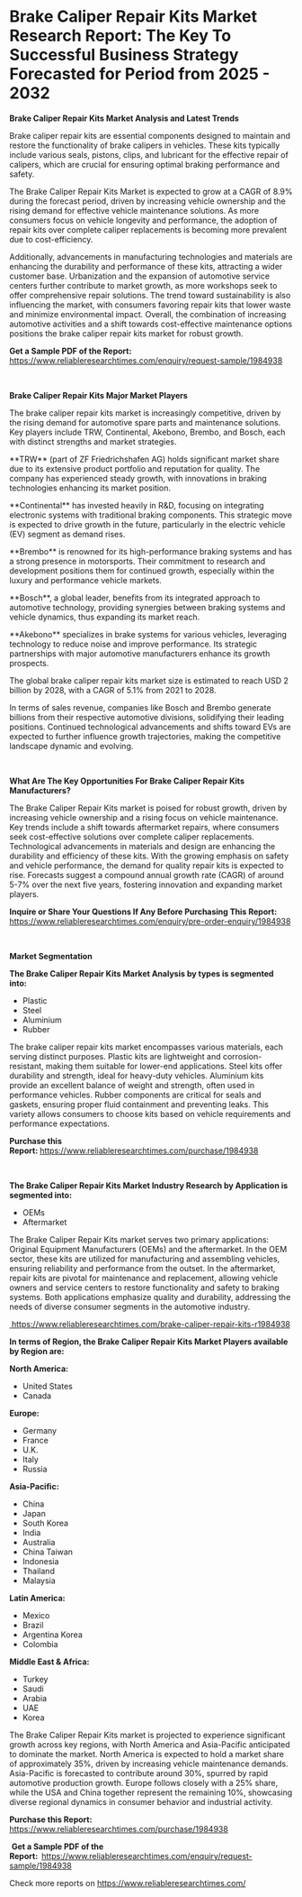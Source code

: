 <p><h1>Brake Caliper Repair Kits Market Research Report: The Key To Successful Business Strategy Forecasted for Period from 2025 - 2032</h1></p><p><strong>Brake Caliper Repair Kits Market Analysis and Latest Trends</strong></p>
<p><p>Brake caliper repair kits are essential components designed to maintain and restore the functionality of brake calipers in vehicles. These kits typically include various seals, pistons, clips, and lubricant for the effective repair of calipers, which are crucial for ensuring optimal braking performance and safety.</p><p>The Brake Caliper Repair Kits Market is expected to grow at a CAGR of 8.9% during the forecast period, driven by increasing vehicle ownership and the rising demand for effective vehicle maintenance solutions. As more consumers focus on vehicle longevity and performance, the adoption of repair kits over complete caliper replacements is becoming more prevalent due to cost-efficiency. </p><p>Additionally, advancements in manufacturing technologies and materials are enhancing the durability and performance of these kits, attracting a wider customer base. Urbanization and the expansion of automotive service centers further contribute to market growth, as more workshops seek to offer comprehensive repair solutions. The trend toward sustainability is also influencing the market, with consumers favoring repair kits that lower waste and minimize environmental impact. Overall, the combination of increasing automotive activities and a shift towards cost-effective maintenance options positions the brake caliper repair kits market for robust growth.</p></p>
<p><strong>Get a Sample PDF of the Report:&nbsp;</strong> <a href="https://www.reliableresearchtimes.com/enquiry/request-sample/1984938?utm_campaign=3548&utm_medium=2&utm_source=Github&utm_content=ia&utm_term=10042025&utm_id=brake-caliper-repair-kits">https://www.reliableresearchtimes.com/enquiry/request-sample/1984938</a></p>
<p>&nbsp;</p>
<p><strong>Brake Caliper Repair Kits Major Market Players</strong></p>
<p><p>The brake caliper repair kits market is increasingly competitive, driven by the rising demand for automotive spare parts and maintenance solutions. Key players include TRW, Continental, Akebono, Brembo, and Bosch, each with distinct strengths and market strategies.</p><p>**TRW** (part of ZF Friedrichshafen AG) holds significant market share due to its extensive product portfolio and reputation for quality. The company has experienced steady growth, with innovations in braking technologies enhancing its market position. </p><p>**Continental** has invested heavily in R&D, focusing on integrating electronic systems with traditional braking components. This strategic move is expected to drive growth in the future, particularly in the electric vehicle (EV) segment as demand rises.</p><p>**Brembo** is renowned for its high-performance braking systems and has a strong presence in motorsports. Their commitment to research and development positions them for continued growth, especially within the luxury and performance vehicle markets. </p><p>**Bosch**, a global leader, benefits from its integrated approach to automotive technology, providing synergies between braking systems and vehicle dynamics, thus expanding its market reach.</p><p>**Akebono** specializes in brake systems for various vehicles, leveraging technology to reduce noise and improve performance. Its strategic partnerships with major automotive manufacturers enhance its growth prospects.</p><p>The global brake caliper repair kits market size is estimated to reach USD 2 billion by 2028, with a CAGR of 5.1% from 2021 to 2028. </p><p>In terms of sales revenue, companies like Bosch and Brembo generate billions from their respective automotive divisions, solidifying their leading positions. Continued technological advancements and shifts toward EVs are expected to further influence growth trajectories, making the competitive landscape dynamic and evolving.</p></p>
<p>&nbsp;</p>
<p><strong>What Are The Key Opportunities For Brake Caliper Repair Kits Manufacturers?</strong></p>
<p><p>The Brake Caliper Repair Kits market is poised for robust growth, driven by increasing vehicle ownership and a rising focus on vehicle maintenance. Key trends include a shift towards aftermarket repairs, where consumers seek cost-effective solutions over complete caliper replacements. Technological advancements in materials and design are enhancing the durability and efficiency of these kits. With the growing emphasis on safety and vehicle performance, the demand for quality repair kits is expected to rise. Forecasts suggest a compound annual growth rate (CAGR) of around 5-7% over the next five years, fostering innovation and expanding market players.</p></p>
<p><strong>Inquire or Share Your Questions If Any Before Purchasing This Report:</strong> <a href="https://www.reliableresearchtimes.com/enquiry/pre-order-enquiry/1984938?utm_campaign=3548&utm_medium=2&utm_source=Github&utm_content=ia&utm_term=10042025&utm_id=brake-caliper-repair-kits">https://www.reliableresearchtimes.com/enquiry/pre-order-enquiry/1984938</a></p>
<p>&nbsp;</p>
<p><strong>Market Segmentation</strong></p>
<p><strong>The Brake Caliper Repair Kits Market Analysis by types is segmented into:</strong></p>
<p><ul><li>Plastic</li><li>Steel</li><li>Aluminium</li><li>Rubber</li></ul></p>
<p><p>The brake caliper repair kits market encompasses various materials, each serving distinct purposes. Plastic kits are lightweight and corrosion-resistant, making them suitable for lower-end applications. Steel kits offer durability and strength, ideal for heavy-duty vehicles. Aluminium kits provide an excellent balance of weight and strength, often used in performance vehicles. Rubber components are critical for seals and gaskets, ensuring proper fluid containment and preventing leaks. This variety allows consumers to choose kits based on vehicle requirements and performance expectations.</p></p>
<p><strong>Purchase this Report:&nbsp;</strong><a href="https://www.reliableresearchtimes.com/purchase/1984938?utm_campaign=3548&utm_medium=2&utm_source=Github&utm_content=ia&utm_term=10042025&utm_id=brake-caliper-repair-kits">https://www.reliableresearchtimes.com/purchase/1984938</a></p>
<p>&nbsp;</p>
<p><strong>The Brake Caliper Repair Kits Market Industry Research by Application is segmented into:</strong></p>
<p><ul><li>OEMs</li><li>Aftermarket</li></ul></p>
<p><p>The Brake Caliper Repair Kits market serves two primary applications: Original Equipment Manufacturers (OEMs) and the aftermarket. In the OEM sector, these kits are utilized for manufacturing and assembling vehicles, ensuring reliability and performance from the outset. In the aftermarket, repair kits are pivotal for maintenance and replacement, allowing vehicle owners and service centers to restore functionality and safety to braking systems. Both applications emphasize quality and durability, addressing the needs of diverse consumer segments in the automotive industry.</p></p>
<p><a href="https://www.reliableresearchtimes.com/brake-caliper-repair-kits-r1984938?utm_campaign=3548&utm_medium=2&utm_source=Github&utm_content=ia&utm_term=10042025&utm_id=brake-caliper-repair-kits">&nbsp;https://www.reliableresearchtimes.com/brake-caliper-repair-kits-r1984938</a></p>
<p><strong>In terms of Region, the Brake Caliper Repair Kits Market Players available by Region are:</strong></p>
<p>
    <p> <strong> North America: </strong>
        <ul>
            <li>United States</li>
            <li>Canada</li>
        </ul>
        </p> 
    <p> <strong> Europe: </strong>
        <ul>
            <li>Germany</li>
            <li>France</li>
            <li>U.K.</li>
            <li>Italy</li>
            <li>Russia</li>
        </ul>
        </p> 
    <p> <strong> Asia-Pacific: </strong>
        <ul>
            <li>China</li>
            <li>Japan</li>
            <li>South Korea</li>
            <li>India</li>
            <li>Australia</li>
            <li>China Taiwan</li>
            <li>Indonesia</li>
            <li>Thailand</li>
            <li>Malaysia</li>
        </ul>
        </p> 
    <p> <strong> Latin America: </strong>
        <ul>
            <li>Mexico</li>
            <li>Brazil</li>
            <li>Argentina Korea</li>
            <li>Colombia</li>
        </ul>
        </p> 
    <p> <strong> Middle East & Africa: </strong>
        <ul>
            <li>Turkey</li>
            <li>Saudi</li>
            <li>Arabia</li>
            <li>UAE</li>
            <li>Korea</li>
        </ul>
    </p>
    </p>
<p><p>The Brake Caliper Repair Kits market is projected to experience significant growth across key regions, with North America and Asia-Pacific anticipated to dominate the market. North America is expected to hold a market share of approximately 35%, driven by increasing vehicle maintenance demands. Asia-Pacific is forecasted to contribute around 30%, spurred by rapid automotive production growth. Europe follows closely with a 25% share, while the USA and China together represent the remaining 10%, showcasing diverse regional dynamics in consumer behavior and industrial activity.</p></p>
<p><strong>Purchase this Report: </strong><a href="https://www.reliableresearchtimes.com/purchase/1984938?utm_campaign=3548&utm_medium=2&utm_source=Github&utm_content=ia&utm_term=10042025&utm_id=brake-caliper-repair-kits">https://www.reliableresearchtimes.com/purchase/1984938</a></p>
<p>&nbsp;<strong>Get a Sample PDF of the Report:&nbsp;&nbsp;</strong><a href="https://www.reliableresearchtimes.com/enquiry/request-sample/1984938?utm_campaign=3548&utm_medium=2&utm_source=Github&utm_content=ia&utm_term=10042025&utm_id=brake-caliper-repair-kits">https://www.reliableresearchtimes.com/enquiry/request-sample/1984938</a></p>
<p><strong></strong></p>
<p>Check more reports on <a href="https://www.reliableresearchtimes.com/?utm_campaign=3548&utm_medium=2&utm_source=Github&utm_content=ia&utm_term=10042025&utm_id=brake-caliper-repair-kits">https://www.reliableresearchtimes.com/</a></p>